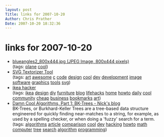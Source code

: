 ```yaml
---
layout: post
Title: links for 2007-10-20  
Author: Chris Prather
Date: 2007-10-20 18:32:36
---
```


# links for 2007-10-20
<ul class="delicious">
	<li>
		<div class="delicious-link"><a href="http://img.dailymail.co.uk/i/pix/2007/10_02/blueangles2_800x444.jpg">blueangles2_800x444.jpg (JPEG Image, 800x444 pixels)</a></div>
		<div class="delicious-tags">(tags: <a href="http://del.icio.us/perigrin/plane">plane</a> <a href="http://del.icio.us/perigrin/cool">cool</a>)</div>
	</li>
	<li>
		<div class="delicious-link"><a href="http://www.w3.org/People/maxf/textorizer/">SVG Textorizer Tool</a></div>
		<div class="delicious-tags">(tags: <a href="http://del.icio.us/perigrin/art">art</a> <a href="http://del.icio.us/perigrin/awesome">awesome</a> <a href="http://del.icio.us/perigrin/c">c</a> <a href="http://del.icio.us/perigrin/code">code</a> <a href="http://del.icio.us/perigrin/design">design</a> <a href="http://del.icio.us/perigrin/cool">cool</a> <a href="http://del.icio.us/perigrin/dev">dev</a> <a href="http://del.icio.us/perigrin/development">development</a> <a href="http://del.icio.us/perigrin/image">image</a> <a href="http://del.icio.us/perigrin/software">software</a> <a href="http://del.icio.us/perigrin/graphics">graphics</a> <a href="http://del.icio.us/perigrin/tools">tools</a> <a href="http://del.icio.us/perigrin/svg">svg</a>)</div>
	</li>
	<li>
		<div class="delicious-link"><a href="http://ikeahacker.blogspot.com/">ikea hacker</a></div>
		<div class="delicious-tags">(tags: <a href="http://del.icio.us/perigrin/ikea">ikea</a> <a href="http://del.icio.us/perigrin/design">design</a> <a href="http://del.icio.us/perigrin/diy">diy</a> <a href="http://del.icio.us/perigrin/furniture">furniture</a> <a href="http://del.icio.us/perigrin/blog">blog</a> <a href="http://del.icio.us/perigrin/lifehacks">lifehacks</a> <a href="http://del.icio.us/perigrin/home">home</a> <a href="http://del.icio.us/perigrin/howto">howto</a> <a href="http://del.icio.us/perigrin/daily">daily</a> <a href="http://del.icio.us/perigrin/cool">cool</a> <a href="http://del.icio.us/perigrin/community">community</a> <a href="http://del.icio.us/perigrin/cheap">cheap</a> <a href="http://del.icio.us/perigrin/business">business</a> <a href="http://del.icio.us/perigrin/bookmarks">bookmarks</a> <a href="http://del.icio.us/perigrin/art">art</a>)</div>
	</li>
	<li>
		<div class="delicious-link"><a href="http://blog.notdot.net/archives/30-Damn-Cool-Algorithms,-Part-1-BK-Trees.html">Damn Cool Algorithms, Part 1: BK-Trees - Nick's blog</a></div>
		<div class="delicious-extended">BK-Trees, or Burkhard-Keller Trees are a tree-based data structure engineered for quickly finding near-matches to a string, for example, as used by a spelling checker, or when doing a 'fuzzy' search for a term.</div>
		<div class="delicious-tags">(tags: <a href="http://del.icio.us/perigrin/algorithms">algorithms</a> <a href="http://del.icio.us/perigrin/article">article</a> <a href="http://del.icio.us/perigrin/comparison">comparison</a> <a href="http://del.icio.us/perigrin/cool">cool</a> <a href="http://del.icio.us/perigrin/dev">dev</a> <a href="http://del.icio.us/perigrin/hacking">hacking</a> <a href="http://del.icio.us/perigrin/howto">howto</a> <a href="http://del.icio.us/perigrin/math">math</a> <a href="http://del.icio.us/perigrin/computer">computer</a> <a href="http://del.icio.us/perigrin/tree">tree</a> <a href="http://del.icio.us/perigrin/search">search</a> <a href="http://del.icio.us/perigrin/algorithm">algorithm</a> <a href="http://del.icio.us/perigrin/programming">programming</a>)</div>
	</li>
</ul>

